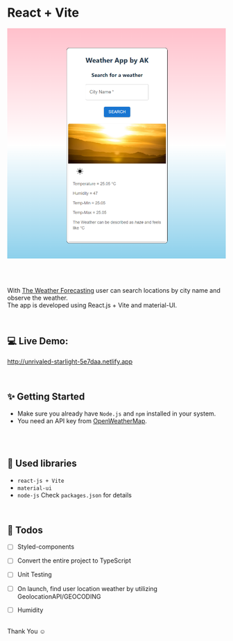 # React + Vite

![Application screenshot](https://github.com/akhand55/Weather-forecasting/blob/57e72f108f2ebcc26a7c7908a1ab2cb6981485b1/public/Screenshot%202025-02-01%20103056.png)

<br/>
<br/>

With [The Weather Forecasting](http://unrivaled-starlight-5e7daa.netlify.app) user can search locations by city name and observe the weather.
<br />
The app is developed using React.js + Vite and material-UI.

<br/>

## 💻 Live Demo:

http://unrivaled-starlight-5e7daa.netlify.app

<br/>

## ✨ Getting Started

- Make sure you already have `Node.js` and `npm` installed in your system.
- You need an API key from [OpenWeatherMap](https://openweathermap.org/). 

<br/>

<br/>

## 📙 Used libraries

- `react-js + Vite`
- `material-ui`
- `node-js`
Check `packages.json` for details

<br/>

## 📄 Todos

- [ ] Styled-components
- [ ] Convert the entire project to TypeScript
- [ ] Unit Testing
- [ ] On launch, find user location weather by utilizing GeolocationAPI/GEOCODING
- [ ] Humidity


<br/>
Thank You ☺
